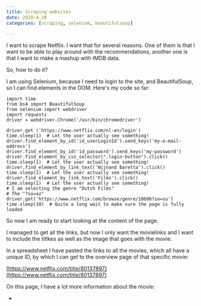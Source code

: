 ```yaml
---
title: Scraping websites
date: 2020-4-20
categories: [scraping, selenium, beautifulsoup]

---
```


I want to scrape Netflix. I want that for several reasons. One of them is that I want to be able to play around with the recommendations, another one is that I want to make a mashup with IMDB data.

So, how to do it?

I am using Selenium, because I need to login to the site, and BeautifulSoup, so I can find elements in the DOM.
Here's my code so far: 

    import time
    from bs4 import BeautifulSoup
    from selenium import webdriver
    import requests
    driver = webdriver.Chrome('/usr/bin/chromedriver')
    
    driver.get ('https://www.netflix.com/nl-en/login')
    time.sleep(1)  # Let the user actually see something!
    driver.find_element_by_id('id_userLoginId').send_keys('my-e-mail-address')
    driver.find_element_by_id('id_password').send_keys('my-password')
    driver.find_element_by_css_selector(".login-button").click()
    time.sleep(1)  # Let the user actually see something!
    driver.find_element_by_link_text('Wijnand Baretta').click()
    time.sleep(1)  # Let the user actually see something!
    driver.find_element_by_link_text('Films').click()
    time.sleep(1)  # Let the user actually see something!
    # I am selecting the genre "Dutch Films"
    # The "?so=az"  
    driver.get('https://www.netflix.com/browse/genre/10606?so=su')
    time.sleep(10)  # Quite a long wait to make sure the page is fully loaded

So now I am ready to start looking at the content of the page.

I managed to get all the links, but now I only want the movielinks and I want to include the titlkes as well as the image that goes with the movie.

In a spreadsheet I have pasted the links to all the movies, which all have a unique ID, by which I can get to the overview page of that specific movie:

[https://www.netflix.com/title/80137897](https://www.netflix.com/title/80137897)

On this page, I have a lot more information about the movie:

- 

<!--stackedit_data:
eyJoaXN0b3J5IjpbLTQzMDY0NDMxMiwtODI1NTcwNzM1LDE3Nj
Y3MDIzNzEsLTExNDk0NTgzNTMsNDUxNjM4OTI0LC0xMTY3ODQx
MzY5XX0=
-->